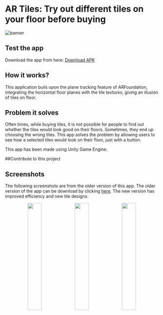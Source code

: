 # AR Tiles: Try out different tiles on your floor before buying

![banner](https://github.com/lightlessdays/ar-tiles/blob/main/AR%20Tiles%20Banner.png)

## Test the app

Download the app from here: [Download  APK](https://drive.google.com/file/d/1_PrTd16t8KlljcNWAl8-2Pg3NPU5OJI4/view?usp=sharing)

## How it works?

This application buils upon the plane tracking feature of ARFoundation, integrating the horizontal floor planes with the tile textures, giving an illusion of tiles on floor.

## Problem it solves

Often times, while buying tiles, it is not possible for people to find out whether the tiles would look good on their floors. Sometimes, they end up choosing the wrong tiles. This app solves the problem by allowing users to see how a selected tiles would look on their floor, just with a button. 

This app has been made using Unity Game Engine.

##Contribute to this project

## Screenshots

The following screenshots are from the older version of this app. The older version of the app can be download by clicking [here](https://github.com/lightlessdays/ar-tiles/releases/tag/v1.0). The new version has improved efficiency and new tile designs.

<p align="middle">
<img src="https://github.com/lightlessdays/ar-tiles/blob/main/1.jpeg" width=30%>
<img src="https://github.com/lightlessdays/ar-tiles/blob/main/2.jpeg" width=30%>
<img src="https://github.com/lightlessdays/ar-tiles/blob/main/3.jpeg" width=30%>
  </p>
